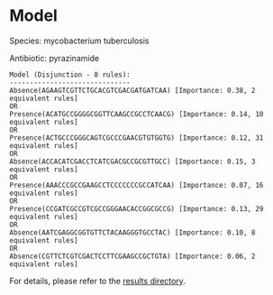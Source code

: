 
# Model

Species: mycobacterium tuberculosis

Antibiotic: pyrazinamide

```
Model (Disjunction - 8 rules):
------------------------------
Absence(AGAAGTCGTTCTGCACGTCGACGATGATCAA) [Importance: 0.38, 2 equivalent rules]
OR
Presence(ACATGCCGGGGCGGTTCAAGCCGCCTCAACG) [Importance: 0.14, 10 equivalent rules]
OR
Presence(ACTGCCCGGGCAGTCGCCCGAACGTGTGGTG) [Importance: 0.12, 31 equivalent rules]
OR
Absence(ACCACATCGACCTCATCGACGCCGCGTTGCC) [Importance: 0.15, 3 equivalent rules]
OR
Presence(AAACCCGCCGAAGCCTCCCCCCCGCCATCAA) [Importance: 0.07, 16 equivalent rules]
OR
Presence(CCGATCGCCGTCGCCGGGAACACCGGCGCCG) [Importance: 0.13, 29 equivalent rules]
OR
Absence(AATCGAGGCGGTGTTCTACAAGGGTGCCTAC) [Importance: 0.10, 8 equivalent rules]
OR
Absence(CGTTCTCGTCGACTCCTTCGAAGCCGCTGTA) [Importance: 0.06, 2 equivalent rules]

```

For details, please refer to the [results directory](../../../../../results/scm_b/mycobacterium+tuberculosis/pyrazinamide/repeat_9/).

